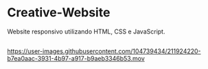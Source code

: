 # Creative-Website
Website responsivo utilizando HTML, CSS e JavaScript.
##
https://user-images.githubusercontent.com/104739434/211924220-b7ea0aac-3931-4b97-a917-b9aeb3346b53.mov

